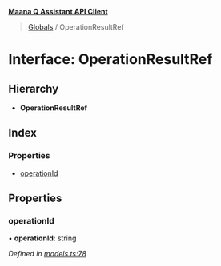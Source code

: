 **[Maana Q Assistant API Client](../README.md)**

> [Globals](../README.md) / OperationResultRef

# Interface: OperationResultRef

## Hierarchy

* **OperationResultRef**

## Index

### Properties

* [operationId](operationresultref.md#operationid)

## Properties

### operationId

•  **operationId**: string

*Defined in [models.ts:78](https://github.com/maana-io/q-assistant-client/blob/2b2b176/src/models.ts#L78)*
